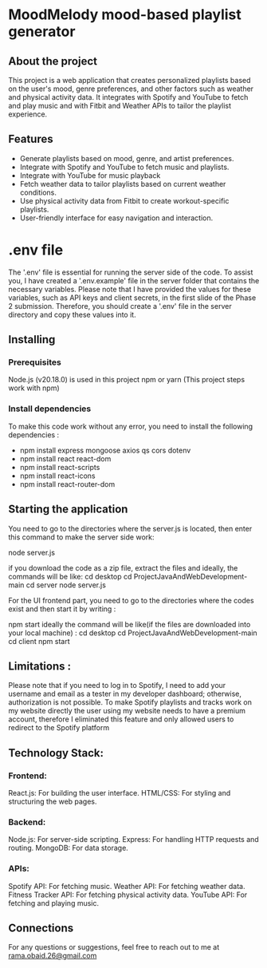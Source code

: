 # MoodMelody mood-based playlist generator 

## About the project 

This project is a web application that creates personalized playlists based on the user's mood, genre preferences, and other factors such as weather and physical activity data. It integrates with Spotify and YouTube to fetch and play music and with Fitbit and Weather APIs to tailor the playlist experience.

## Features

- Generate playlists based on mood, genre, and artist preferences.
- Integrate with Spotify and YouTube to fetch music and playlists.
- Integrate with YouTube for music playback
- Fetch weather data to tailor playlists based on current weather conditions.
- Use physical activity data from Fitbit to create workout-specific playlists.
- User-friendly interface for easy navigation and interaction.

# .env file 
The '.env' file is essential for running the server side of the code. To assist you, I have created a '.env.example' file in the server folder that contains the necessary variables. Please note that I have provided the values for these variables, such as API keys and client secrets, in the first slide of the Phase 2 submission. Therefore, you should create a '.env' file in the server directory and copy these values into it.


## Installing 

### Prerequisites
Node.js (v20.18.0) is used in this project
npm or yarn (This project steps work with npm) 

### Install dependencies 
To make this code work without any error, you need to install the following dependencies :
- npm install express mongoose axios qs cors dotenv
- npm install react react-dom
- npm install react-scripts
- npm install react-icons
- npm install react-router-dom


## Starting the application 
You need to go to the directories where the server.js is located, then enter this command to make the server side work: 

node server.js 

if you download the code as a zip file, extract the files and 
ideally, the commands will be like: 
cd desktop 
cd ProjectJavaAndWebDevelopment-main
cd server
node server.js


For the UI frontend part, you need to go to the directories where the codes exist and then start it by writing : 

npm start 
ideally the command will be like(if the files are downloaded into your local machine) : 
cd desktop 
cd ProjectJavaAndWebDevelopment-main
cd client 
npm start 

## Limitations : 
Please note that if you need to log in to Spotify, I need to add your username and email as a tester in my developer dashboard; otherwise, authorization is not possible.
To make Spotify playlists and tracks work on my website directly the user using my website needs to have a premium account, therefore I eliminated this feature and only allowed users to redirect to the Spotify platform


## Technology Stack:

### Frontend:
React.js: For building the user interface.
HTML/CSS: For styling and structuring the web pages.

### Backend:
Node.js: For server-side scripting.
Express: For handling HTTP requests and routing.
MongoDB: For data storage.

### APIs:
Spotify API: For fetching music.
Weather API: For fetching weather data.
Fitness Tracker API: For fetching physical activity data.
YouTube API: For fetching and playing music.

## Connections 
For any questions or suggestions, feel free to reach out to me at rama.obaid.26@gmail.com 
